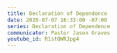 ```yaml
---
title: Declaration of Dependence
date: 2020-07-07 16:33:00 -07:00
series: Declaration of Dependence
communicator: Pastor Jason Graves
youtube_id: R1stQWRJpg4
---
```


